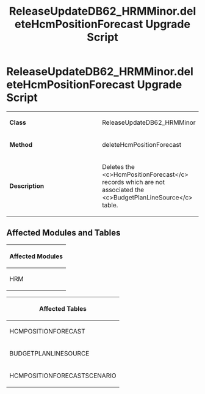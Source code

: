 ﻿---
title: ReleaseUpdateDB62_HRMMinor.deleteHcmPositionForecast Upgrade Script
TOCTitle: ReleaseUpdateDB62_HRMMinor.deleteHcmPositionForecast Upgrade Script
ms:assetid: 8d4a4c1b-2989-0497-f5da-33c07502ff0a
ms:mtpsurl: https://msdn.microsoft.com/en-us/library/Dn702782(v=AX.60)
ms:contentKeyID: 65236237
ms.date: 05/18/2015
mtps_version: v=AX.60
---

# ReleaseUpdateDB62\_HRMMinor.deleteHcmPositionForecast Upgrade Script 


<table>
<colgroup>
<col style="width: 50%" />
<col style="width: 50%" />
</colgroup>
<tbody>
<tr class="odd">
<td><p><strong>Class</strong></p></td>
<td><p>ReleaseUpdateDB62_HRMMinor</p></td>
</tr>
<tr class="even">
<td><p><strong>Method</strong></p></td>
<td><p>deleteHcmPositionForecast</p></td>
</tr>
<tr class="odd">
<td><p><strong>Description</strong></p></td>
<td><p>Deletes the &lt;c&gt;HcmPositionForecast&lt;/c&gt; records which are not associated the &lt;c&gt;BudgetPlanLineSource&lt;/c&gt; table.</p></td>
</tr>
</tbody>
</table>


## Affected Modules and Tables

<table>
<colgroup>
<col style="width: 100%" />
</colgroup>
<thead>
<tr class="header">
<th><p>Affected Modules</p></th>
</tr>
</thead>
<tbody>
<tr class="odd">
<td><p>HRM</p></td>
</tr>
</tbody>
</table>


<table>
<colgroup>
<col style="width: 100%" />
</colgroup>
<thead>
<tr class="header">
<th><p>Affected Tables</p></th>
</tr>
</thead>
<tbody>
<tr class="odd">
<td><p>HCMPOSITIONFORECAST</p></td>
</tr>
<tr class="even">
<td><p>BUDGETPLANLINESOURCE</p></td>
</tr>
<tr class="odd">
<td><p>HCMPOSITIONFORECASTSCENARIO</p></td>
</tr>
</tbody>
</table>

  


